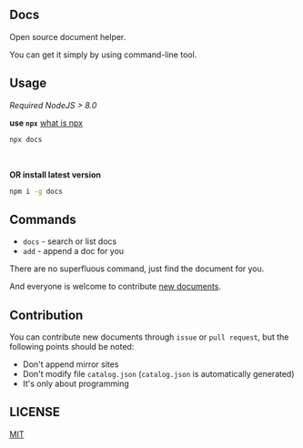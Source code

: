 ## Docs

Open source document helper.

You can get it simply by using command-line tool.

## Usage 
*Required NodeJS > 8.0*

**use `npx`** [what is npx](https://blog.npmjs.org/post/162869356040/introducing-npx-an-npm-package-runner)

```bash
npx docs
```

<br/>

**OR install latest version**

```bash
npm i -g docs
``` 

## Commands

  - `docs` - search or list docs
  - `add` - append a doc for you
  
  There are no superfluous command, just find the document for you.
  
  And everyone is welcome to contribute [new documents](https://github.com/wittbulter/docs/issue/new).
  
## Contribution

  You can contribute new documents through `issue` or `pull request`, but the following points should be noted:
  
  - Don't append mirror sites
  - Don't modify file `catalog.json` (`catalog.json` is automatically generated)
  - It's only about programming

## LICENSE
[MIT](./LICENSE)
